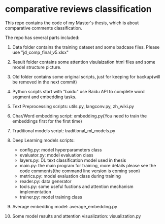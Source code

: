 # comparative reviews classification

This repo contains the code of my Master's thesis, which is about comparative comments classification.

The repo has several parts included:

1. Data folder contains the training dataset and some badcase files. Please use "jd_comp_final_v5.xlsx"

2. Result folder contains some attention visulaization html files and some model structure picture.

3. Old folder contains some original scripts, just for keeping for backup(will be removed in the next commit)

4. Python scripts start with "baidu" use Baidu API to complete word segment and embedding tasks.

5. Text Preprocessing scripts: utils.py, langconv.py, zh_wiki.py

6. Char/Word embedding script: embedding.py(You need to train the embeddings first for the first time)

7. Traditional models script: traditional_ml_models.py

8. Deep Learning models scripts:
    
    * config.py: model hyperparameters class
    * evaluator.py: model evaluation class
    * layers.py: DL text classification model used in thesis
    * main.py: the main program for training, more details please see the code comments(the command line version is coming soon)
    * metrics.py: model evaluation class during training
    * reader.py: data generator
    * tools.py: some useful fuctions and attention mechanism implementation
    * trainer.py: model training class

9. Average embedding model: average_embedding.py

10. Some model results and attention visualization: visualization.py
